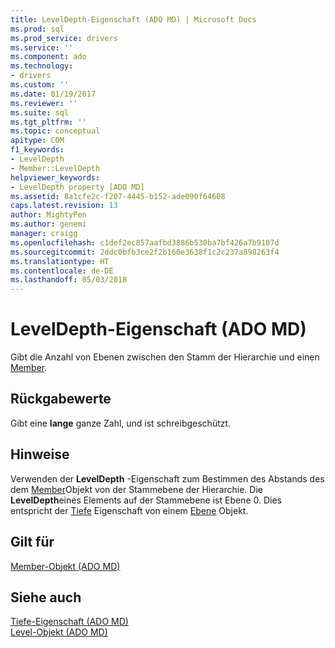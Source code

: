 ```yaml
---
title: LevelDepth-Eigenschaft (ADO MD) | Microsoft Docs
ms.prod: sql
ms.prod_service: drivers
ms.service: ''
ms.component: ado
ms.technology:
- drivers
ms.custom: ''
ms.date: 01/19/2017
ms.reviewer: ''
ms.suite: sql
ms.tgt_pltfrm: ''
ms.topic: conceptual
apitype: COM
f1_keywords:
- LevelDepth
- Member::LevelDepth
helpviewer_keywords:
- LevelDepth property [ADO MD]
ms.assetid: 8a1cfe2c-f207-4445-b152-ade090f64608
caps.latest.revision: 13
author: MightyPen
ms.author: genemi
manager: craigg
ms.openlocfilehash: c1def2ec857aafbd3886b530ba7bf426a7b9107d
ms.sourcegitcommit: 2ddc0bfb3ce2f2b160e3638f1c2c237a898263f4
ms.translationtype: HT
ms.contentlocale: de-DE
ms.lasthandoff: 05/03/2018
---
```

# <a name="leveldepth-property-ado-md"></a>LevelDepth-Eigenschaft (ADO MD)
Gibt die Anzahl von Ebenen zwischen den Stamm der Hierarchie und einen [Member](../../../ado/reference/ado-md-api/member-object-ado-md.md).  
  
## <a name="return-values"></a>Rückgabewerte  
 Gibt eine **lange** ganze Zahl, und ist schreibgeschützt.  
  
## <a name="remarks"></a>Hinweise  
 Verwenden der **LevelDepth** -Eigenschaft zum Bestimmen des Abstands des dem [Member](../../../ado/reference/ado-md-api/member-object-ado-md.md)Objekt von der Stammebene der Hierarchie. Die **LevelDepth**eines Elements auf der Stammebene ist Ebene 0. Dies entspricht der [Tiefe](../../../ado/reference/ado-md-api/depth-property-ado-md.md) Eigenschaft von einem [Ebene](../../../ado/reference/ado-md-api/level-object-ado-md.md) Objekt.  
  
## <a name="applies-to"></a>Gilt für  
 [Member-Objekt (ADO MD)](../../../ado/reference/ado-md-api/member-object-ado-md.md)  
  
## <a name="see-also"></a>Siehe auch  
 [Tiefe-Eigenschaft (ADO MD)](../../../ado/reference/ado-md-api/depth-property-ado-md.md)   
 [Level-Objekt (ADO MD)](../../../ado/reference/ado-md-api/level-object-ado-md.md)
